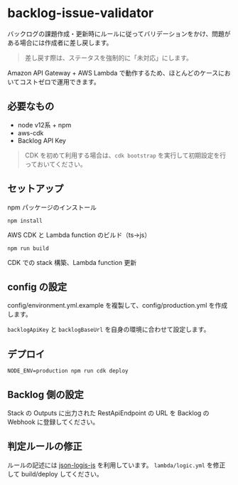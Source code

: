 # backlog-issue-validator

バックログの課題作成・更新時にルールに従ってバリデーションをかけ、問題がある場合には作成者に差し戻します。

> 差し戻す際は、ステータスを強制的に「未対応」にします。

Amazon API Gateway + AWS Lambda で動作するため、ほとんどのケースにおいてコストゼロで運用できます。

## 必要なもの

- node v12系 + npm
- aws-cdk
- Backlog API Key

> CDK を初めて利用する場合は、`cdk bootstrap` を実行して初期設定を行っておいてください。

## セットアップ

npm パッケージのインストール

```command-line
npm install
```

AWS CDK と Lambda function のビルド（ts->js）

```command-line
npm run build
```

CDK での stack 構築、Lambda function 更新

## config の設定

config/environment.yml.example を複製して、config/production.yml を作成します。

`backlogApiKey` と `backlogBaseUrl` を自身の環境に合わせて設定します。

## デプロイ

```command-line
NODE_ENV=production npm run cdk deploy
```

## Backlog 側の設定

Stack の Outputs に出力された RestApiEndpoint の URL を Backlog の Webhook に登録してください。

## 判定ルールの修正

ルールの記述には [json-logis-js](https://www.npmjs.com/package/json-logic-js) を利用しています。
`lambda/logic.yml` を修正して build/deploy してください。
